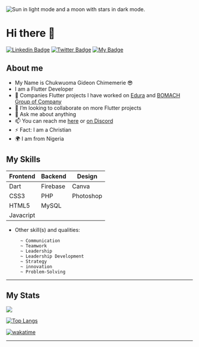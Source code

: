<picture>
  <source media="(prefers-color-scheme: dark)" srcset="https://user-images.githubusercontent.com/25423296/163456776-7f95b81a-f1ed-45f7-b7ab-8fa810d529fa.png">
  <source media="(prefers-color-scheme: light)" srcset="https://user-images.githubusercontent.com/25423296/163456779-a8556205-d0a5-45e2-ac17-42d089e3c3f8.png">
  <img alt="Sun in light mode and a moon with stars in dark mode." src="https://user-images.githubusercontent.com/25423296/163456779-a8556205-d0a5-45e2-ac17-42d089e3c3f8.png">
</picture>

# Hi there 👋

[![Linkedin Badge](https://img.shields.io/badge/-Gideon-black?style=for-the-badge&logo=Linkedin&logoColor=white&link=https://www.linkedin.com/in/gideon-chukwuoma-019203235/)](https://www.linkedin.com/in/gideon-chukwuoma-019203235/) [![Twitter Badge](https://img.shields.io/badge/-@egideonchuks-1ca0f1?style=for-the-badge&logo=twitter&logoColor=white&link=https://twitter.com/egideonchuks)](https://mobile.twitter.com/egideonchuks) [![My Badge](https://img.shields.io/badge/-Gideon.Chukwuoma.Chimemerie-green?style=for-the-badge&logo=Google-Chrome&logoColor=white&link=https://gideonchukwuoma.vercel.app/)](https://gideonchukwuoma.vercel.app/)

## About me

- My Name is Chukwuoma Gideon Chimemerie 😎
- I am a Flutter Developer
- 🔭 Companies Flutter projects I have worked on [Edura](https://github.com/Edura-ng) and [BOMACH Group of Company](https://github.com/bomach-group-company)
- 👯 I’m looking to collaborate on more Flutter projects
- 💬 Ask me about anything
- 📫 You can reach me [here](mailto:egideonchuks@gmail.com) or [on Discord](discordapp.com/users/751980182981836810)
- ⚡ Fact: I am a Christian
- 🌍 I am from Nigeria

<!-- List of my skills -->

## My Skills

<table>
  <thead>
    <tr>
      <th>Frontend</th>
      <th>Backend</th>
      <th>Design</th>
    </tr>
   </thead>
   <tbody>
     <tr>
       <td>Dart</td>
       <td>Firebase</td>
       <td>Canva</td>
     </tr>
     <tr>
       <td>CSS3</td>
       <td>PHP</td>
       <td>Photoshop</td>
     <tr>
       <td>HTML5</td>
       <td>MySQL</td>
       <td></td>
     </tr>
     </tr>
     <tr>
       <td>Javacript</td>
       <td></td>
       <td></td>
     </tr>
  </tbody>
</table>

- Other skill(s) and qualities:

        ~ Communication
        ~ Teamwork
        ~ Leadership 
        ~ Leadership Development
        ~ Strategy 
        ~ innovation 
        ~ Problem-Solving

---

## My Stats

<picture>
  <source
    srcset="https://github-readme-stats.vercel.app/api?username=egideons&show_icons=true&theme=transparent&include_all_commits=false&custom_title=My%20GitHub%20Stats"
    media="(prefers-color-scheme: dark)"
  />
  <source
    srcset="https://github-readme-stats.vercel.app/api?username=egideons&show_icons=true&theme=transparent&include_all_commits=false&custom_title=My%20GitHub%20Stats"
    media="(prefers-color-scheme: light), (prefers-color-scheme: no-preference)"
  />
<img src="https://github-readme-stats.vercel.app/api?username=egideons&show_icons=true"/>
</picture>

[![Top Langs](https://github-readme-stats.vercel.app/api/top-langs/?username=egideons&layout=compact&theme=transparent&langs_count=6)](https://github.com/egideons)

[![wakatime](https://wakatime.com/badge/user/90acafa5-8b31-4fad-9c88-c6780ccb35cf.svg?style=for-the-badge)](https://wakatime.com/@90acafa5-8b31-4fad-9c88-c6780ccb35cf)

---
